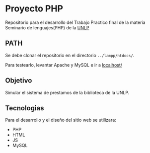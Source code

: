 # Proyecto PHP

Repositorio para el desarrollo del Trabajo Practico final de la materia Seminario de lenguajes(PHP) de la [UNLP](http://www.unlp.edu.ar/)

## PATH

Se debe clonar el repositorio en el directorio `../lampp/htdocs/`.

Para testearlo, levantar Apache y MySQL e ir a [localhost/](http://localhost/php_project)

## Objetivo

Simular el sistema de prestamos de la biblioteca de la UNLP.

## Tecnologias
Para el desarrollo y el diseño del sitio web se utilizara:
* PHP
* HTML
* JS
* MySQL